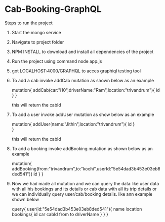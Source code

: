 # Cab-Booking-GraphQL

Steps to run the project

1. Start the mongo service 
2. Navigate to project folder
3. NPM INSTALL to download and install all dependencies of the project
4. Run the project using command node app.js
5. got LOCALHOST:4000/GRAPHQL  to acces graphiql testing tool
6. To add a cab invoke addCab mutation as shown below as an example

      mutation{
          addCab(car:"i10",driverName:"Ram",location:"trivandrum"){
                  id
                  }
              }
              
     this will return the cabId
     
7. To add a user invoke addUser mutation as show below as an example   

     mutation{
         addUser(name:"Jithin",location:"trivandrum"){
                id
                }  
             }
             
    this will return the cabId  
  
 8. To add a booking invoke addBooking mutation as shown below as an example
 
    mutation{ 
         addBooking(from:"trivandrum",to:"kochi",userId:"5e54dad3b453e03eb8ded541"){
                  id
                 }
            }
            
 9. Now we had made all mutation and we can query the data like user data with all his bookings and its details
    or cab data with all its trip details or we can individually query user/cab/booking details. like ann example shown below
    
    query{
      user(id:"5e54dad3b453e03eb8ded541"){
          name
          location
          bookings{
            id
            car
            cabId
            from
            to
            driverName
            }
          }
        }
 
              
              
              
              
              
              
              
              
              
              
              
